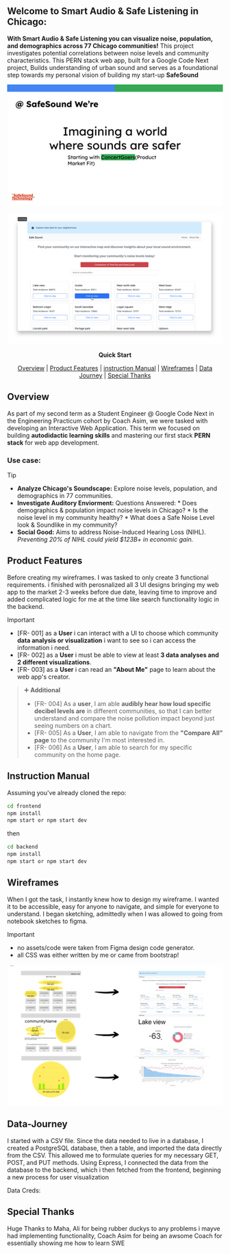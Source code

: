 ## Welcome to Smart Audio & Safe Listening in Chicago:

**With Smart Audio & Safe Listening you can visualize noise, population, and demographics across 77 Chicago communities!**
This project investigates potential correlations between noise levels and community characteristics. This PERN stack web app, built for a Google Code Next project, Builds understanding of urban sound and serves as a foundational step towards my personal vision of building my start-up **SafeSound**


<div align="center">

<div>
<img src="assets/Copy of SafeSound_Vision.svg" alt="License: MIT">
</div>

![A screenshot showing Smart Audio & Safe Listening homepage](preview_app.svg)

**Quick Start**

[Overview](#Overview) | [Product Features](#Product-Features) | [instruction Manual](#instruction-manual) | [Wireframes](#Wireframes) | [Data Journey](#Data-Journey) | [Special Thanks](#Special-Thanks)

</div>


[//]: # (> 1. [Overview]&#40;#Overview&#41;)

[//]: # (> 1. [Product Features]&#40;#Product-Features&#41;)

[//]: # (> 2. [instruction Manual]&#40;#instruction-manual&#41;)

[//]: # (> 1. [Wireframes]&#40;#Wireframes&#41;)

[//]: # (> 1. [User Stories]&#40;#User-Stories&#41;)

[//]: # (>1. [Data Journey]&#40;#Data-Journey&#41;)

## Overview  

As part of my second term as a Student Engineer @ Google Code Next in the Engineering Practicum cohort by Coach Asim, we were tasked with developing an Interactive Web Application. This term we focused on building **autodidactic learning skills** and mastering our first stack **PERN stack** for web app development.

### Use case:
> [!TIP]
> *   **Analyze Chicago's Soundscape:** Explore noise levels, population, and demographics in 77 communities.
> *   **Investigate Auditory Enviorment:** Questions Answered:
    *   Does demographics & population impact noise levels in Chicago?
    *   Is the noise level in my community healthy?
    *   What does a Safe Noise Level look & Soundlike in my community?
> *   **Social Good:** Aims to address Noise-Induced Hearing Loss (NIHL).
  *Preventing 20% of NIHL could yield $123B+ in economic gain.*

## Product Features

Before creating my wireframes. I was tasked to only create 3 functional requirements. i finished with perosnalized all 3 UI designs bringing my web app to the market 2-3 weeks before due date, leaving time to improve and added complicated logic for me at the time like search functionality logic in the backend. 

>[!IMPORTANT]
>* [FR- 001] as a **User** i can interact with a UI to choose which community **data analysis or visualization** i want to see so i can access the information i need.
>* [FR- 002] as a **User** i must be able to view at least **3 data analyses and 2 different visualizations**. 
>  * [FR- 003] as a **User** i can read an **"About Me"** page to learn about the web app's creator.

>➕ **Additional** 
> * [FR- 004] As a **user**, I am able **audibly hear how loud specific decibel levels are** in different communities, so that I can better understand and compare the noise pollution impact beyond just seeing numbers on a chart.
> * [FR- 005] As a **User**, I am able to navigate from the **"Compare All" page** to the community I'm most interested in.
> * [FR- 006] As a **User**, I am able to search for my specific community on the home page.

## Instruction Manual
Assuming you've already cloned the repo:

```sh
cd frontend
npm install
npm start or npm start dev
```

then

```sh
cd backend
npm install
npm start or npm start dev
```

## Wireframes
When I got the task, I instantly knew how to design my wireframe. I wanted it to be accessible, easy for anyone to navigate, and simple for everyone to understand. I began sketching, admittedly when I was allowed to going from notebook sketches to figma.
>[!IMPORTANT]
> * no assets/code were taken from Figma design code generator.
> * all CSS was either written by me or came from bootstrap!


![A screenshot showing Smart Audio & Safe Listening homepage](wireframe.svg)

## Data-Journey

I started with a CSV file. Since the data needed to live in a database, I created a PostgreSQL database, then a table, and imported the data directly from the CSV. This allowed me to formulate queries for my necessary GET, POST, and PUT methods. Using Express, I connected the data from the database to the backend, which i then fetched from the frontend, beginning a new process for user visualization

Data Creds:

## Special Thanks

Huge Thanks to Maha, Ali for being rubber duckys to any problems i mayve had implementing functionality, Coach Asim for being an awsome Coach for essentially showing me how to learn SWE 

